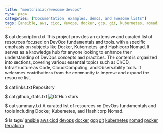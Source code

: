 ```yaml
---
title: "mentoriaiac/awesome-devops"
type: page
categories: ["Documentation, examples, demos, and awesome lists"]
tags: [ansible, aws, cicd, devops, docker, gcp, git, kubernetes, nomad, packer, terraform]
---
```


$ cat description.txt
This project provides an extensive and curated list of resources focused on DevOps fundamentals and tools, with a specific emphasis on subjects like Docker, Kubernetes, and Hashicorp Nomad. It serves as a knowledge hub for anyone looking to enhance their understanding of DevOps concepts and practices. The content is organized into sections, covering various essential topics such as CI/CD, Infrastructure as Code, Cloud Computing, and Observability tools. It welcomes contributions from the community to improve and expand the resource list.

$ cat links.txt
[Repository](https://github.com/mentoriaiac/awesome-devops)

$ cat github_stats.txt
![GitHub stars](https://img.shields.io/github/stars/mentoriaiac/awesome-devops?style=social)


$ cat summary.txt
A curated list of resources on DevOps fundamentals and tools including Docker, Kubernetes, and Hashicorp Nomad.


$ ls tags/
[ansible](/tags/ansible/)
[aws](/tags/aws/)
[cicd](/tags/cicd/)
[devops](/tags/devops/)
[docker](/tags/docker/)
[gcp](/tags/gcp/)
[git](/tags/git/)
[kubernetes](/tags/kubernetes/)
[nomad](/tags/nomad/)
[packer](/tags/packer/)
[terraform](/tags/terraform/)
